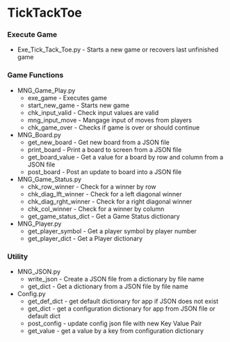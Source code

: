 TickTackToe
==========

### Execute Game
* Exe_Tick_Tack_Toe.py   - Starts a new game or recovers last unfinished game

### Game Functions
* MNG_Game_Play.py 
  * exe_game             - Executes game
  * start_new_game       - Starts new game
  * chk_input_valid      - Check input values are valid
  * mng_input_move       - Mangage input of moves from players 
  * chk_game_over        - Checks if game is over or should continue
* MNG_Board.py
  * get_new_board        - Get new board from a JSON file
  * print_board          - Print a board to screen from a JSON file
  * get_board_value      - Get a value for a board by row and column from a JSON file
  * post_board           - Post an update to board into a JSON file
* MNG_Game_Status.py
  * chk_row_winner       - Check for a winner by row
  * chk_diag_lft_winner  - Check for a left diagonal winner
  * chk_diag_rght_winner - Check for a right diagonal winner
  * chk_col_winner       - Check for a winner by column
  * get_game_status_dict - Get a Game Status dictionary
* MNG_Player.py
  * get_player_symbol    - Get a player symbol by player number
  * get_player_dict      - Get a Player dictionary

### Utility
* MNG_JSON.py
  * write_json           - Create a JSON file from a dictionary by file name
  * get_dict             - Get a dictionary from a JSON file by file name
* Config.py
  * get_def_dict         - get default dictionary for app if JSON does not exist 
  * get_dict             - get a configuration dictionary for app from JSON file or default dict
  * post_config          - update config json file with new Key Value Pair
  * get_value            - get a value by a key from configuration dictionary
